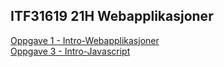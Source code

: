 ## ITF31619 21H Webapplikasjoner

[Oppgave 1 - Intro-Webapplikasjoner](Intro-Webapplikasjoner)  
[Oppgave 3 - Intro-Javascript](Intro-Javascript)  
